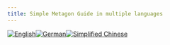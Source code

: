 ```yaml
---
title: Simple Metagon Guide in multiple languages
---
```


[![English](https://emojipedia-us.s3.amazonaws.com/thumbs/120/apple/118/flag-for-united-kingdom_1f1ec-1f1e7.png)](/list/en)[![German](https://emojipedia-us.s3.amazonaws.com/thumbs/120/apple/118/flag-for-germany_1f1e9-1f1ea.png)](/list/de)[![Simplified Chinese](https://emojipedia-us.s3.amazonaws.com/thumbs/120/apple/118/flag-for-china_1f1e8-1f1f3.png)](/list/zhcn)
